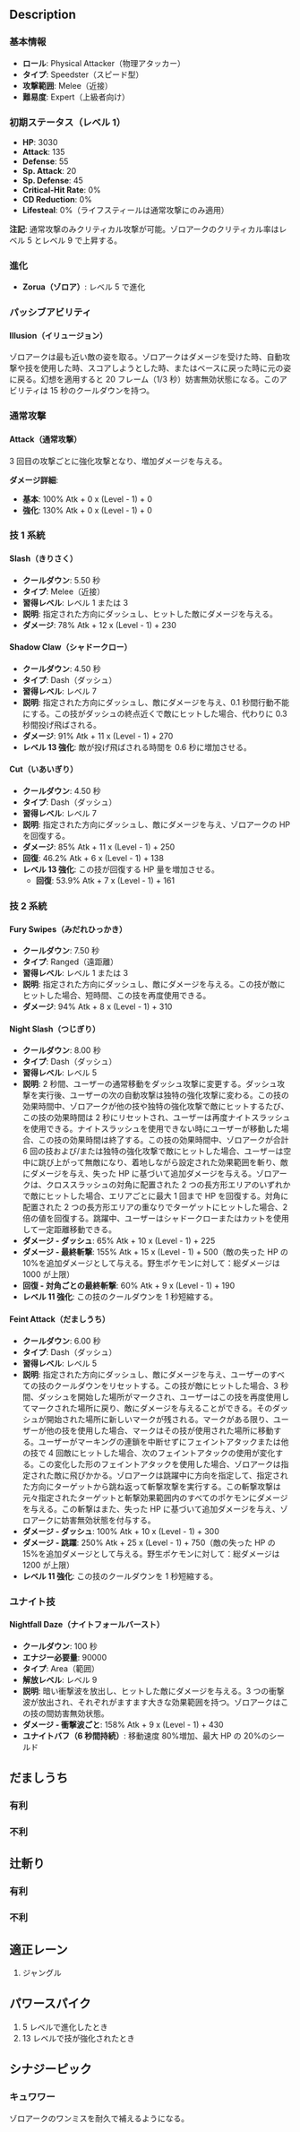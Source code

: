 ## Description

### 基本情報

- **ロール**: Physical Attacker（物理アタッカー）
- **タイプ**: Speedster（スピード型）
- **攻撃範囲**: Melee（近接）
- **難易度**: Expert（上級者向け）

### 初期ステータス（レベル 1）

- **HP**: 3030
- **Attack**: 135
- **Defense**: 55
- **Sp. Attack**: 20
- **Sp. Defense**: 45
- **Critical-Hit Rate**: 0%
- **CD Reduction**: 0%
- **Lifesteal**: 0%（ライフスティールは通常攻撃にのみ適用）

**注記**: 通常攻撃のみクリティカル攻撃が可能。ゾロアークのクリティカル率はレベル 5 とレベル 9 で上昇する。

### 進化

- **Zorua（ゾロア）**: レベル 5 で進化

### パッシブアビリティ

#### Illusion（イリュージョン）

ゾロアークは最も近い敵の姿を取る。ゾロアークはダメージを受けた時、自動攻撃や技を使用した時、スコアしようとした時、またはベースに戻った時に元の姿に戻る。幻想を適用すると 20 フレーム（1/3 秒）妨害無効状態になる。このアビリティは 15 秒のクールダウンを持つ。

### 通常攻撃

#### Attack（通常攻撃）

3 回目の攻撃ごとに強化攻撃となり、増加ダメージを与える。

**ダメージ詳細**:

- **基本**: 100% Atk + 0 x (Level - 1) + 0
- **強化**: 130% Atk + 0 x (Level - 1) + 0

### 技 1 系統

#### Slash（きりさく）

- **クールダウン**: 5.50 秒
- **タイプ**: Melee（近接）
- **習得レベル**: レベル 1 または 3
- **説明**: 指定された方向にダッシュし、ヒットした敵にダメージを与える。
- **ダメージ**: 78% Atk + 12 x (Level - 1) + 230

#### Shadow Claw（シャドークロー）

- **クールダウン**: 4.50 秒
- **タイプ**: Dash（ダッシュ）
- **習得レベル**: レベル 7
- **説明**: 指定された方向にダッシュし、敵にダメージを与え、0.1 秒間行動不能にする。この技がダッシュの終点近くで敵にヒットした場合、代わりに 0.3 秒間投げ飛ばされる。
- **ダメージ**: 91% Atk + 11 x (Level - 1) + 270
- **レベル 13 強化**: 敵が投げ飛ばされる時間を 0.6 秒に増加させる。

#### Cut（いあいぎり）

- **クールダウン**: 4.50 秒
- **タイプ**: Dash（ダッシュ）
- **習得レベル**: レベル 7
- **説明**: 指定された方向にダッシュし、敵にダメージを与え、ゾロアークの HP を回復する。
- **ダメージ**: 85% Atk + 11 x (Level - 1) + 250
- **回復**: 46.2% Atk + 6 x (Level - 1) + 138
- **レベル 13 強化**: この技が回復する HP 量を増加させる。
  - **回復**: 53.9% Atk + 7 x (Level - 1) + 161

### 技 2 系統

#### Fury Swipes（みだれひっかき）

- **クールダウン**: 7.50 秒
- **タイプ**: Ranged（遠距離）
- **習得レベル**: レベル 1 または 3
- **説明**: 指定された方向にダッシュし、敵にダメージを与える。この技が敵にヒットした場合、短時間、この技を再度使用できる。
- **ダメージ**: 94% Atk + 8 x (Level - 1) + 310

#### Night Slash（つじぎり）

- **クールダウン**: 8.00 秒
- **タイプ**: Dash（ダッシュ）
- **習得レベル**: レベル 5
- **説明**: 2 秒間、ユーザーの通常移動をダッシュ攻撃に変更する。ダッシュ攻撃を実行後、ユーザーの次の自動攻撃は独特の強化攻撃に変わる。この技の効果時間中、ゾロアークが他の技や独特の強化攻撃で敵にヒットするたび、この技の効果時間は 2 秒にリセットされ、ユーザーは再度ナイトスラッシュを使用できる。ナイトスラッシュを使用できない時にユーザーが移動した場合、この技の効果時間は終了する。この技の効果時間中、ゾロアークが合計 6 回の技および/または独特の強化攻撃で敵にヒットした場合、ユーザーは空中に跳び上がって無敵になり、着地しながら設定された効果範囲を斬り、敵にダメージを与え、失った HP に基づいて追加ダメージを与える。ゾロアークは、クロススラッシュの対角に配置された 2 つの長方形エリアのいずれかで敵にヒットした場合、エリアごとに最大 1 回まで HP を回復する。対角に配置された 2 つの長方形エリアの重なりでターゲットにヒットした場合、2 倍の値を回復する。跳躍中、ユーザーはシャドークローまたはカットを使用して一定距離移動できる。
- **ダメージ - ダッシュ**: 65% Atk + 10 x (Level - 1) + 225
- **ダメージ - 最終斬撃**: 155% Atk + 15 x (Level - 1) + 500（敵の失った HP の 10%を追加ダメージとして与える。野生ポケモンに対して：総ダメージは 1000 が上限）
- **回復 - 対角ごとの最終斬撃**: 60% Atk + 9 x (Level - 1) + 190
- **レベル 11 強化**: この技のクールダウンを 1 秒短縮する。

#### Feint Attack（だましうち）

- **クールダウン**: 6.00 秒
- **タイプ**: Dash（ダッシュ）
- **習得レベル**: レベル 5
- **説明**: 指定された方向にダッシュし、敵にダメージを与え、ユーザーのすべての技のクールダウンをリセットする。この技が敵にヒットした場合、3 秒間、ダッシュを開始した場所がマークされ、ユーザーはこの技を再度使用してマークされた場所に戻り、敵にダメージを与えることができる。そのダッシュが開始された場所に新しいマークが残される。マークがある限り、ユーザーが他の技を使用した場合、マークはその技が使用された場所に移動する。ユーザーがマーキングの連鎖を中断せずにフェイントアタックまたは他の技で 4 回敵にヒットした場合、次のフェイントアタックの使用が変化する。この変化した形のフェイントアタックを使用した場合、ゾロアークは指定された敵に飛びかかる。ゾロアークは跳躍中に方向を指定して、指定された方向にターゲットから跳ね返って斬撃攻撃を実行する。この斬撃攻撃は元々指定されたターゲットと斬撃効果範囲内のすべてのポケモンにダメージを与える。この斬撃はまた、失った HP に基づいて追加ダメージを与え、ゾロアークに妨害無効状態を付与する。
- **ダメージ - ダッシュ**: 100% Atk + 10 x (Level - 1) + 300
- **ダメージ - 跳躍**: 250% Atk + 25 x (Level - 1) + 750（敵の失った HP の 15%を追加ダメージとして与える。野生ポケモンに対して：総ダメージは 1200 が上限）
- **レベル 11 強化**: この技のクールダウンを 1 秒短縮する。

### ユナイト技

#### Nightfall Daze（ナイトフォールバースト）

- **クールダウン**: 100 秒
- **エナジー必要量**: 90000
- **タイプ**: Area（範囲）
- **解放レベル**: レベル 9
- **説明**: 暗い衝撃波を放出し、ヒットした敵にダメージを与える。3 つの衝撃波が放出され、それぞれがますます大きな効果範囲を持つ。ゾロアークはこの技の間妨害無効状態。
- **ダメージ - 衝撃波ごと**: 158% Atk + 9 x (Level - 1) + 430
- **ユナイトバフ（6 秒間持続）**: 移動速度 80%増加、最大 HP の 20%のシールド

## だましうち

### 有利

### 不利

## 辻斬り

### 有利

### 不利

## 適正レーン

1. ジャングル

## パワースパイク

1. 5 レベルで進化したとき
2. 13 レベルで技が強化されたとき

## シナジーピック

### キュワワー

ゾロアークのワンミスを耐久で補えるようになる。
